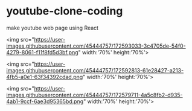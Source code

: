 # youtube-clone-coding
make youtube web page using React

<img src="https://user-images.githubusercontent.com/45444757/172593033-3c4705de-54f0-4279-8061-f11f8fd5d3bf.png" width:'70%' height:'70%'>

<img src="https://user-images.githubusercontent.com/45444757/172592813-61e28427-a213-4fb5-a0e1-63f34392cdad.png" width:'70%' height:'70%'>



<img src="https://user-images.githubusercontent.com/45444757/172579711-4a5c8fb2-d935-4ab1-9ccf-6ae3d95365bd.png" width:'70%' height:'70%'>

